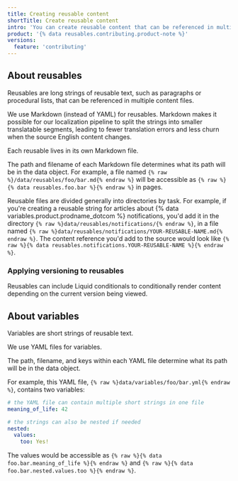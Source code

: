 ```yaml
---
title: Creating reusable content
shortTitle: Create reusable content
intro: 'You can create reusable content that can be referenced in multiple content files.'
product: '{% data reusables.contributing.product-note %}'
versions:
  feature: 'contributing'
---
```


## About reusables

Reusables are long strings of reusable text, such as paragraphs or procedural lists, that can be referenced in multiple content files.

We use Markdown (instead of YAML) for reusables. Markdown makes it possible for our localization pipeline to split the strings into smaller translatable segments, leading to fewer translation errors and less churn when the source English content changes.

Each reusable lives in its own Markdown file.

The path and filename of each Markdown file determines what its path will be in the data object. For example, a file named `{% raw %}/data/reusables/foo/bar.md{% endraw %}` will be accessible as `{% raw %}{% data reusables.foo.bar %}{% endraw %}` in pages.

Reusable files are divided generally into directories by task. For example, if you're creating a reusable string for articles about {% data variables.product.prodname_dotcom %} notifications, you'd add it in the directory `{% raw %}data/reusables/notifications/{% endraw %}`, in a file named `{% raw %}data/reusables/notifications/YOUR-REUSABLE-NAME.md{% endraw %}`. The content reference you'd add to the source would look like `{% raw %}{% data reusables.notifications.YOUR-REUSABLE-NAME %}{% endraw %}`.

### Applying versioning to reusables

Reusables can include Liquid conditionals to conditionally render content depending on the current version being viewed. <!-- For more information, see "[AUTOTITLE](/contributing/syntax-and-versioning-for-github-docs/using-markdown-and-liquid-in-github-docs)." -->

## About variables

Variables are short strings of reusable text.

We use YAML files for variables.

The path, filename, and keys within each YAML file determine what its path will be in the data object.

For example, this YAML file, `{% raw %}data/variables/foo/bar.yml{% endraw %}`, contains two variables:

```yaml
# the YAML file can contain multiple short strings in one file
meaning_of_life: 42

# the strings can also be nested if needed
nested:
  values:
    too: Yes!
```

The values would be accessible as `{% raw %}{% data foo.bar.meaning_of_life %}{% endraw %}` and `{% raw %}{% data foo.bar.nested.values.too %}{% endraw %}`.

